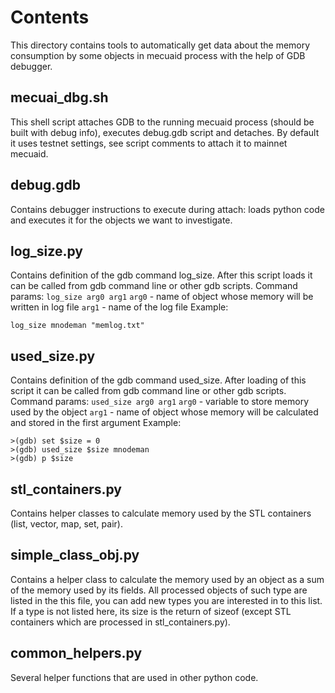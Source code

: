 # Contents
This directory contains tools to automatically get data about the memory consumption by some objects in mecuaid process with the help of GDB debugger.

## mecuai_dbg.sh
This shell script attaches GDB to the running mecuaid process (should be built with debug info), executes debug.gdb script and detaches.
By default it uses testnet settings, see script comments to attach it to mainnet mecuaid.

## debug.gdb
Contains debugger instructions to execute during attach: loads python code and executes it for the objects we want to investigate.

## log_size.py
Contains definition of the gdb command log_size. After this script loads it can be called from gdb command line or other gdb scripts.
Command params:
`log_size arg0 arg1`
`arg0` - name of object whose memory will be written in log file
`arg1` - name of the log file
Example:
```
log_size mnodeman "memlog.txt"
```

## used_size.py
Contains definition of the gdb command used_size. After loading of this script it can be called from gdb command line or other gdb scripts.
Command params:
`used_size arg0 arg1`
`arg0` - variable to store memory used by the object
`arg1` - name of object whose memory will be calculated and stored in the first argument
Example:
```
>(gdb) set $size = 0
>(gdb) used_size $size mnodeman
>(gdb) p $size
```

## stl_containers.py
Contains helper classes to calculate memory used by the STL containers (list, vector, map, set, pair).

## simple_class_obj.py
Contains a helper class to calculate the memory used by an object as a sum of the memory used by its fields.
All processed objects of such type are listed in the this file, you can add new types you are interested in to this list.
If a type is not listed here, its size is the return of sizeof (except STL containers which are processed in stl_containers.py).

## common_helpers.py
Several helper functions that are used in other python code.

